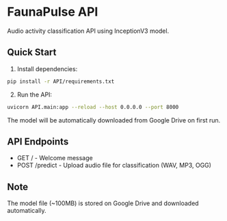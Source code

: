 # FaunaPulse API

Audio activity classification API using InceptionV3 model.

## Quick Start

1. Install dependencies:
```bash
pip install -r API/requirements.txt
```

2. Run the API:
```bash
uvicorn API.main:app --reload --host 0.0.0.0 --port 8000
```

The model will be automatically downloaded from Google Drive on first run.

## API Endpoints

- GET / - Welcome message
- POST /predict - Upload audio file for classification (WAV, MP3, OGG)

## Note
The model file (~100MB) is stored on Google Drive and downloaded automatically.
